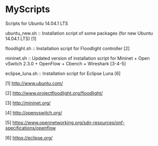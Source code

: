 MyScripts
=========

Scripts for Ubuntu 14.04.1 LTS

ubuntu_new.sh :: Installation script of some packages (for new Ubuntu 14.04.1 LTS) [1]

floodlight.sh :: Installation script for Floodlight controller [2]

mininet.sh :: Updated version of installation script for Mininet + Open vSwitch 2.3.0 + OpenFlow + Cbench + Wireshark [3-4-5]

eclipse_luna.sh :: Installation script for Eclipse Luna [6]



[1] http://www.ubuntu.com/

[2] http://www.projectfloodlight.org/floodlight/

[3] http://mininet.org/

[4] http://openvswitch.org/

[5] https://www.opennetworking.org/sdn-resources/onf-specifications/openflow

[6] https://eclipse.org/
